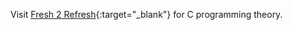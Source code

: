 Visit [Fresh 2 Refresh](https://fresh2refresh.com/c-programming/){:target="_blank"} for C programming theory.
